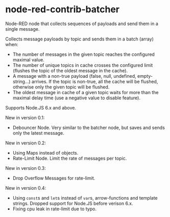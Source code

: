 # node-red-contrib-batcher
Node-RED node that collects sequences of payloads and send them in a single message.


Collects message payloads by topic and sends them in a batch (array) when:

* The number of messages in the given topic reaches the configured maximal value.
* The number of unique topics in cache crosses the configured limit (flushes the topic of the oldest message in the cache).
* A message with a non-true payload (false, null, undefined, empty-string...) arrives. If the topic is non-true, all the cache will be flushed, otherwise only the given topic will be flushed.
* The oldest message in cache of a given topic waits for more than the maximal delay time (use a negative value to disable feature).

Supports Node.JS 6.x and above.

New in version 0.1:

* Debouncer Node. Very similar to the batcher node, but saves and sends only the latest message.

New in version 0.2:

* Using Maps instead of objects.
* Rate-Limit Node. Limit the rate of messages per topic.

New in version 0.3:

* Drop Overflow Messages for rate-limit.

New in version 0.4:

* Using `const`s and `let`s instead of `var`s, arrow-functions and template strings. Dropped support for Node.JS before verison 6.x.
* Fixing cpu leak in rate-limit due to typo.
